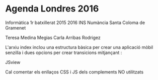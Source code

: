 # Agenda Londres 2016

Informàtica 1r batxillerat 2015 2016
INS Numància 
Santa Coloma de Gramenet

Teresa Medina Megias
Carla Arribas Rodrigez

L'arxiu index inclou una estructura bàsica per crear una 
aplicació mòbil senzilla i dues opcions per crear transicions
mitjançant :


JSview

Cal comentar els enllaços CSS i JS dels complements NO utilitzats
